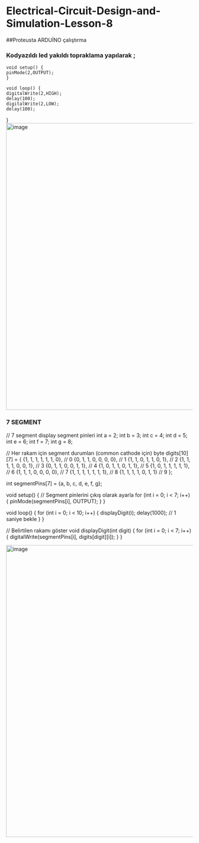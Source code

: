 # Electrical-Circuit-Design-and-Simulation-Lesson-8
##Proteusta ARDUİNO çalıştırma
### Kodyazıldı led yakıldı topraklama yapılarak ;
    void setup() {
    pinMode(2,OUTPUT);
    }
    
    void loop() {
    digitalWrite(2,HIGH);
    delay(100);
    digitalWrite(2,LOW);
    delay(100);
}
<img width="1277" height="774" alt="image" src="https://github.com/user-attachments/assets/7e388729-8273-44e0-86a6-bd38da29074a" />
### 7 SEGMENT
// 7 segment display segment pinleri
int a = 2;
int b = 3;
int c = 4;
int d = 5;
int e = 6;
int f = 7;
int g = 8;

// Her rakam için segment durumları (common cathode için)
byte digits[10][7] = {
  {1, 1, 1, 1, 1, 1, 0}, // 0
  {0, 1, 1, 0, 0, 0, 0}, // 1
  {1, 1, 0, 1, 1, 0, 1}, // 2
  {1, 1, 1, 1, 0, 0, 1}, // 3
  {0, 1, 1, 0, 0, 1, 1}, // 4
  {1, 0, 1, 1, 0, 1, 1}, // 5
  {1, 0, 1, 1, 1, 1, 1}, // 6
  {1, 1, 1, 0, 0, 0, 0}, // 7
  {1, 1, 1, 1, 1, 1, 1}, // 8
  {1, 1, 1, 1, 0, 1, 1}  // 9
};

int segmentPins[7] = {a, b, c, d, e, f, g};

void setup() {
  // Segment pinlerini çıkış olarak ayarla
  for (int i = 0; i < 7; i++) {
    pinMode(segmentPins[i], OUTPUT);
  }
}

void loop() {
  for (int i = 0; i < 10; i++) {
    displayDigit(i);
    delay(1000); // 1 saniye bekle
  }
}

// Belirtilen rakamı göster
void displayDigit(int digit) {
  for (int i = 0; i < 7; i++) {
    digitalWrite(segmentPins[i], digits[digit][i]);
  }
}



<img width="1326" height="788" alt="image" src="https://github.com/user-attachments/assets/33f486fc-fea4-4b9e-8564-cba8aad8c4ec" />


